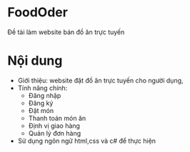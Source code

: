 # FoodOder
Đề tài làm website bán đồ ăn trực tuyến

# Nội dung
- Giới thiệu: website đặt đồ ăn trực tuyến cho người dụng,
- Tính năng chính:
  + Đăng nhập
  + Đăng ký
  + Đặt món
  + Thanh toán món ăn
  + Định vị giao hàng
  + Quản lý đơn hàng
- Sử dụng ngôn ngữ html,css và c# để thực hiện


